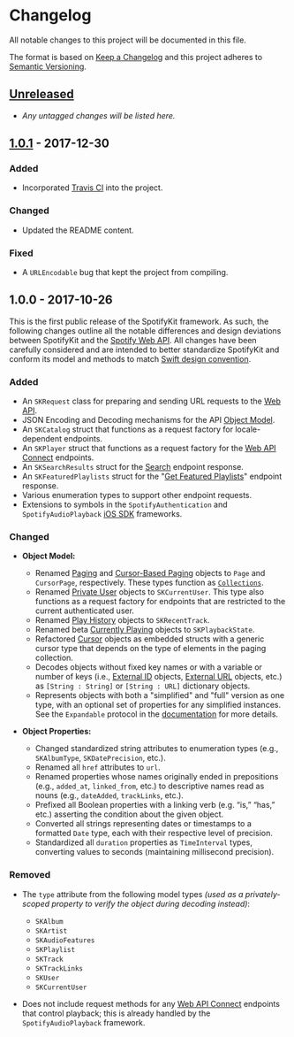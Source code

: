# Changelog
All notable changes to this project will be documented in this file.

The format is based on [Keep a Changelog](http://keepachangelog.com/en/1.0.0/)
and this project adheres to [Semantic Versioning](http://semver.org/spec/v2.0.0.html).

## [Unreleased]
- *Any untagged changes will be listed here.*

## [1.0.1] - 2017-12-30
### Added
- Incorporated [Travis CI](https://travis-ci.org/haversnail/SpotifyKit) into the project.

### Changed
- Updated the README content.

### Fixed
- A `URLEncodable` bug that kept the project from compiling.

## 1.0.0 - 2017-10-26
This is the first public release of the SpotifyKit framework. As such, the following changes outline all the notable differences and design deviations between SpotifyKit and the [Spotify Web API][Web API]. All changes have been carefully considered and are intended to better standardize SpotifyKit and conform its model and methods to match [Swift design convention][Guidelines].

### Added
- An `SKRequest` class for preparing and sending URL requests to the [Web API].
- JSON Encoding and Decoding mechanisms for the API [Object Model].
- An `SKCatalog` struct that functions as a request factory for locale-dependent endpoints.
- An `SKPlayer` struct that functions as a request factory for the [Web API Connect](https://developer.spotify.com/web-api/working-with-connect/) endpoints.
- An `SKSearchResults` struct for the [Search](https://developer.spotify.com/web-api/search-item/) endpoint response.
- An `SKFeaturedPlaylists` struct for the "[Get Featured Playlists](https://developer.spotify.com/web-api/get-list-featured-playlists/)" endpoint response.
- Various enumeration types to support other endpoint requests.
- Extensions to symbols in the `SpotifyAuthentication` and `SpotifyAudioPlayback` [iOS SDK] frameworks.

### Changed
- **Object Model:**
    - Renamed [Paging](https://developer.spotify.com/web-api/object-model/#paging-object) and [Cursor-Based Paging](https://developer.spotify.com/web-api/object-model/#cursor-based-paging-object) objects to `Page` and `CursorPage`, respectively. These types function as [`Collections`](https://developer.apple.com/documentation/swift/collection).
    - Renamed [Private User](https://developer.spotify.com/web-api/object-model/#user-object-private) objects to `SKCurrentUser`. This type also functions as a request factory for endpoints that are restricted to the current authenticated user.
    - Renamed [Play History](https://developer.spotify.com/web-api/object-model/#play-history-object) objects to `SKRecentTrack`.
    - Renamed beta [Currently Playing](https://developer.spotify.com/web-api/get-information-about-the-users-current-playback/) objects to `SKPlaybackState`.
    - Refactored [Cursor](https://developer.spotify.com/web-api/object-model/#cursor-object) objects as embedded structs with a generic cursor type that depends on the type of elements in the paging collection.
    - Decodes objects without fixed key names or with a variable or number of keys (i.e., [External ID](https://developer.spotify.com/web-api/object-model/#external-id-object) objects, [External URL](https://developer.spotify.com/web-api/object-model/#external-url-object) objects, etc.) as `[String : String]` or `[String : URL]` dictionary objects.
    - Represents objects with both a "simplified" and "full" version as one type, with an optional set of properties for any simplified instances. See the `Expandable` protocol in the [documentation][Docs] for more details.

- **Object Properties:**
    - Changed standardized string attributes to enumeration types (e.g., `SKAlbumType`, `SKDatePrecision`, etc.).
    - Renamed all `href` attributes to `url`.
    - Renamed properties whose names originally ended in prepositions (e.g., `added_at`, `linked_from`, etc.) to descriptive names read as nouns (e.g., `dateAdded`, `trackLinks`, etc.).
    - Prefixed all Boolean properties with a linking verb (e.g. “is,” “has,” etc.) asserting the condition about the given object.
    - Converted all strings representing dates or timestamps to a formatted `Date` type, each with their respective level of precision.
    - Standardized all `duration` properties as `TimeInterval` types, converting values to seconds (maintaining millisecond precision).

### Removed
- The `type` attribute from the following model types *(used as a privately-scoped property to verify the object during decoding instead)*:
    - `SKAlbum`
    - `SKArtist`
    - `SKAudioFeatures`
    - `SKPlaylist`
    - `SKTrack`
    - `SKTrackLinks`
    - `SKUser`
    - `SKCurrentUser`

- Does not include request methods for any [Web API Connect](https://developer.spotify.com/web-api/working-with-connect/) endpoints that control playback; this is already handled by the `SpotifyAudioPlayback` framework.

[Unreleased]: https://github.com/haversnail/SpotifyKit/compare/v1.0.1...HEAD
[1.0.1]: https://github.com/haversnail/SpotifyKit/compare/v1.0.0...v1.0.1

[Docs]: https://haversnail.github.io/SpotifyKit/
[iOS SDK]: https://github.com/spotify/ios-sdk
[Web API]: https://developer.spotify.com/web-api/
[Object Model]: https://developer.spotify.com/web-api/object-model/
[Guidelines]: https://swift.org/documentation/api-design-guidelines/
